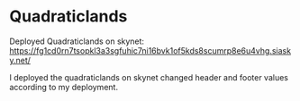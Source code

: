 # Quadraticlands

Deployed Quadraticlands on skynet: https://fg1cd0rn7tsopkl3a3sgfuhic7ni16bvk1of5kds8scumrp8e6u4vhg.siasky.net/

I deployed the quadraticlands on skynet changed header and footer values according to my deployment.
